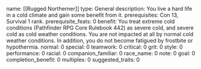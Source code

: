 name: [[Rugged Northerner]]
type: General
description: You live a hard life in a cold climate and gain some benefit from it.
prerequisites: Con 13, Survival 1 rank.
prerequisite_feats: 0
benefit: You treat extreme cold conditions (Pathfinder RPG Core Rulebook 442) as severe cold, and severe cold as cold weather conditions. You are not impacted at all by normal cold weather conditions. In addition, you do not become fatigued by frostbite or hypothermia.
normal: 0
special: 0
teamwork: 0
critical: 0
grit: 0
style: 0
performance: 0
racial: 0
companion_familiar: 0
race_name: 0
note: 0
goal: 0
completion_benefit: 0
multiples: 0
suggested_traits: 0
